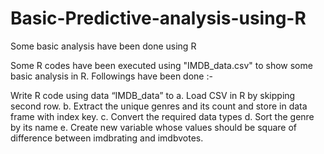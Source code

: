 # Basic-Predictive-analysis-using-R
Some basic analysis have been done using R

Some R codes have been executed using "IMDB_data.csv" to show some basic analysis in R. Followings have been done :-

Write R code using data “IMDB_data” to
a. Load CSV in R by skipping second row.
b. Extract the unique genres and its count and store in data frame with index key.
c. Convert the required data types
d. Sort the genre by its name
e. Create new variable whose values should be square of difference between imdbrating and imdbvotes.
